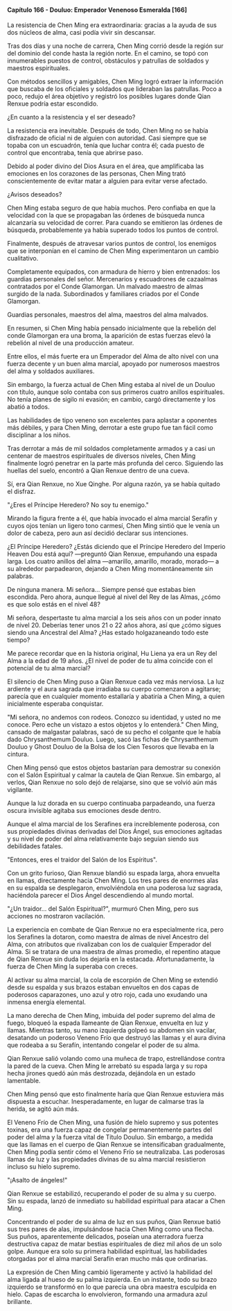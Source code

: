 
#### Capítulo 166 - Douluo: Emperador Venenoso Esmeralda [166]

La resistencia de Chen Ming era extraordinaria: gracias a la ayuda de sus dos núcleos de alma, casi podía vivir sin descansar.

Tras dos días y una noche de carrera, Chen Ming corrió desde la región sur del dominio del conde hasta la región norte. En el camino, se topó con innumerables puestos de control, obstáculos y patrullas de soldados y maestros espirituales.

Con métodos sencillos y amigables, Chen Ming logró extraer la información que buscaba de los oficiales y soldados que lideraban las patrullas. Poco a poco, redujo el área objetivo y registró los posibles lugares donde Qian Renxue podría estar escondido.

¿En cuanto a la resistencia y el ser deseado?

La resistencia era inevitable. Después de todo, Chen Ming no se había disfrazado de oficial ni de alguien con autoridad. Casi siempre que se topaba con un escuadrón, tenía que luchar contra él; cada puesto de control que encontraba, tenía que abrirse paso.

Debido al poder divino del Dios Asura en el área, que amplificaba las emociones en los corazones de las personas, Chen Ming trató conscientemente de evitar matar a alguien para evitar verse afectado.

¿Avisos deseados?

Chen Ming estaba seguro de que había muchos. Pero confiaba en que la velocidad con la que se propagaban las órdenes de búsqueda nunca alcanzaría su velocidad de correr. Para cuando se emitieron las órdenes de búsqueda, probablemente ya había superado todos los puntos de control.

Finalmente, después de atravesar varios puntos de control, los enemigos que se interponían en el camino de Chen Ming experimentaron un cambio cualitativo.

Completamente equipados, con armadura de hierro y bien entrenados: los guardias personales del señor. Mercenarios y escuadrones de cazaalmas contratados por el Conde Glamorgan. Un malvado maestro de almas surgido de la nada. Subordinados y familiares criados por el Conde Glamorgan.

Guardias personales, maestros del alma, maestros del alma malvados.

En resumen, si Chen Ming había pensado inicialmente que la rebelión del conde Glamorgan era una broma, la aparición de estas fuerzas elevó la rebelión al nivel de una producción amateur.

Entre ellos, el más fuerte era un Emperador del Alma de alto nivel con una fuerza decente y un buen alma marcial, apoyado por numerosos maestros del alma y soldados auxiliares.

Sin embargo, la fuerza actual de Chen Ming estaba al nivel de un Douluo con título, aunque solo contaba con sus primeros cuatro anillos espirituales. No tenía planes de sigilo ni evasión; en cambio, cargó directamente y los abatió a todos.

Las habilidades de tipo veneno son excelentes para aplastar a oponentes más débiles, y para Chen Ming, derrotar a este grupo fue tan fácil como disciplinar a los niños.

Tras derrotar a más de mil soldados completamente armados y a casi un centenar de maestros espirituales de diversos niveles, Chen Ming finalmente logró penetrar en la parte más profunda del cerco. Siguiendo las huellas del suelo, encontró a Qian Renxue dentro de una cueva.

Sí, era Qian Renxue, no Xue Qinghe. Por alguna razón, ya se había quitado el disfraz.

"¿Eres el Príncipe Heredero? No soy tu enemigo."

Mirando la figura frente a él, que había invocado el alma marcial Serafín y cuyos ojos tenían un ligero tono carmesí, Chen Ming sintió que le venía un dolor de cabeza, pero aun así decidió declarar sus intenciones.

¿El Príncipe Heredero? ¿Estás diciendo que el Príncipe Heredero del Imperio Heaven Dou está aquí? —preguntó Qian Renxue, empuñando una espada larga. Los cuatro anillos del alma —amarillo, amarillo, morado, morado— a su alrededor parpadearon, dejando a Chen Ming momentáneamente sin palabras.

De ninguna manera. Mi señora... Siempre pensé que estabas bien escondida. Pero ahora, aunque llegué al nivel del Rey de las Almas, ¿cómo es que solo estás en el nivel 48?

Mi señora, despertaste tu alma marcial a los seis años con un poder innato de nivel 20. Deberías tener unos 21 o 22 años ahora, así que ¿cómo sigues siendo una Ancestral del Alma? ¿Has estado holgazaneando todo este tiempo?

Me parece recordar que en la historia original, Hu Liena ya era un Rey del Alma a la edad de 19 años. ¿El nivel de poder de tu alma coincide con el potencial de tu alma marcial?

El silencio de Chen Ming puso a Qian Renxue cada vez más nerviosa. La luz ardiente y el aura sagrada que irradiaba su cuerpo comenzaron a agitarse; parecía que en cualquier momento estallaría y abatiría a Chen Ming, a quien inicialmente esperaba conquistar.

"Mi señora, no andemos con rodeos. Conozco su identidad, y usted no me conoce. Pero eche un vistazo a estos objetos y lo entenderá." Chen Ming, cansado de malgastar palabras, sacó de su pecho el colgante que le había dado Chrysanthemum Douluo. Luego, sacó las fichas de Chrysanthemum Douluo y Ghost Douluo de la Bolsa de los Cien Tesoros que llevaba en la cintura.

Chen Ming pensó que estos objetos bastarían para demostrar su conexión con el Salón Espiritual y calmar la cautela de Qian Renxue. Sin embargo, al verlos, Qian Renxue no solo dejó de relajarse, sino que se volvió aún más vigilante.

Aunque la luz dorada en su cuerpo continuaba parpadeando, una fuerza oscura invisible agitaba sus emociones desde dentro.

Aunque el alma marcial de los Serafines era increíblemente poderosa, con sus propiedades divinas derivadas del Dios Ángel, sus emociones agitadas y su nivel de poder del alma relativamente bajo seguían siendo sus debilidades fatales.

"Entonces, eres el traidor del Salón de los Espíritus".

Con un grito furioso, Qian Renxue blandió su espada larga, ahora envuelta en llamas, directamente hacia Chen Ming. Los tres pares de enormes alas en su espalda se desplegaron, envolviéndola en una poderosa luz sagrada, haciéndola parecer el Dios Ángel descendiendo al mundo mortal.

"¿Un traidor... del Salón Espiritual?", murmuró Chen Ming, pero sus acciones no mostraron vacilación.

La experiencia en combate de Qian Renxue no era especialmente rica, pero los Serafines la dotaron, como maestra de almas de nivel Ancestro del Alma, con atributos que rivalizaban con los de cualquier Emperador del Alma. Si se tratara de una maestra de almas promedio, el repentino ataque de Qian Renxue sin duda los dejaría en la estacada. Afortunadamente, la fuerza de Chen Ming la superaba con creces.

Al activar su alma marcial, la cola de escorpión de Chen Ming se extendió desde su espalda y sus brazos estaban envueltos en dos capas de poderosos caparazones, uno azul y otro rojo, cada uno exudando una inmensa energía elemental.

La mano derecha de Chen Ming, imbuida del poder supremo del alma de fuego, bloqueó la espada llameante de Qian Renxue, envuelta en luz y llamas. Mientras tanto, su mano izquierda golpeó su abdomen sin vacilar, desatando un poderoso Veneno Frío que destruyó las llamas y el aura divina que rodeaba a su Serafín, intentando congelar el poder de su alma.

Qian Renxue salió volando como una muñeca de trapo, estrellándose contra la pared de la cueva. Chen Ming le arrebató su espada larga y su ropa hecha jirones quedó aún más destrozada, dejándola en un estado lamentable.

Chen Ming pensó que esto finalmente haría que Qian Renxue estuviera más dispuesta a escuchar. Inesperadamente, en lugar de calmarse tras la herida, se agitó aún más.

El Veneno Frío de Chen Ming, una fusión de hielo supremo y sus potentes toxinas, era una fuerza capaz de congelar permanentemente partes del poder del alma y la fuerza vital de Título Douluo. Sin embargo, a medida que las llamas en el cuerpo de Qian Renxue se intensificaban gradualmente, Chen Ming podía sentir cómo el Veneno Frío se neutralizaba. Las poderosas llamas de luz y las propiedades divinas de su alma marcial resistieron incluso su hielo supremo.

"¡Asalto de ángeles!"

Qian Renxue se estabilizó, recuperando el poder de su alma y su cuerpo. Sin su espada, lanzó de inmediato su habilidad espiritual para atacar a Chen Ming.

Concentrando el poder de su alma de luz en sus puños, Qian Renxue batió sus tres pares de alas, impulsándose hacia Chen Ming como una flecha. Sus puños, aparentemente delicados, poseían una aterradora fuerza destructiva capaz de matar bestias espirituales de diez mil años de un solo golpe. Aunque era solo su primera habilidad espiritual, las habilidades otorgadas por el alma marcial Serafín eran mucho más que ordinarias.

La expresión de Chen Ming cambió ligeramente y activó la habilidad del alma ligada al hueso de su palma izquierda. En un instante, todo su brazo izquierdo se transformó en lo que parecía una obra maestra esculpida en hielo. Capas de escarcha lo envolvieron, formando una armadura azul brillante.